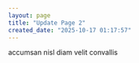 ```yaml
---
layout: page
title: "Update Page 2"
created_date: "2025-10-17 01:17:57"
---
```


accumsan nisl diam velit convallis 
